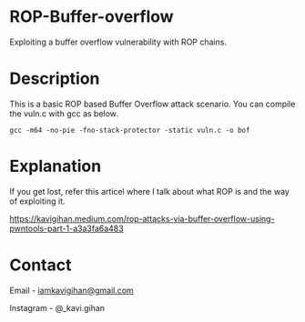# ROP-Buffer-overflow
Exploiting a buffer overflow vulnerability with ROP chains.

# Description

This is a basic ROP based Buffer Overflow attack scenario. You can compile the vuln.c with gcc as below.

`gcc -m64 -no-pie -fno-stack-protector -static vuln.c -o bof`

# Explanation

If you get lost, refer this articel where I talk about what ROP is and the way of exploiting it.

https://kavigihan.medium.com/rop-attacks-via-buffer-overflow-using-pwntools-part-1-a3a3fa6a483


# Contact

Email - iamkavigihan@gmail.com

Instagram - @_kavi.gihan
